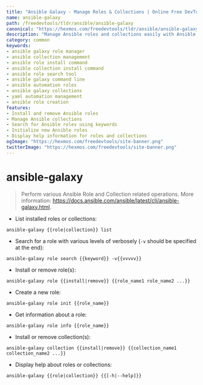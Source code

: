```yaml
---
title: "Ansible Galaxy - Manage Roles & Collections | Online Free DevTools by Hexmos"
name: ansible-galaxy
path: /freedevtools/tldr/ansible/ansible-galaxy
canonical: "https://hexmos.com/freedevtools/tldr/ansible/ansible-galaxy/"
description: "Manage Ansible roles and collections easily with Ansible Galaxy. Install, remove, search, and initialize roles & collections with this command line tool. Free online tool, no registration required."
category: common
keywords:
- ansible galaxy role manager
- ansible collection management
- ansible role install command
- ansible collection install command
- ansible role search tool
- ansible galaxy command line
- ansible automation roles
- ansible galaxy collections
- yaml automation management
- ansible role creation
features:
- Install and remove Ansible roles
- Manage Ansible collections
- Search for Ansible roles using keywords
- Initialize new Ansible roles
- Display help information for roles and collections
ogImage: "https://hexmos.com/freedevtools/site-banner.png"
twitterImage: "https://hexmos.com/freedevtools/site-banner.png"
---
```


# ansible-galaxy

> Perform various Ansible Role and Collection related operations.
> More information: <https://docs.ansible.com/ansible/latest/cli/ansible-galaxy.html>.

- List installed roles or collections:

`ansible-galaxy {{role|collection}} list`

- Search for a role with various levels of verbosely (`-v` should be specified at the end):

`ansible-galaxy role search {{keyword}} -v{{vvvvv}}`

- Install or remove role(s):

`ansible-galaxy role {{install|remove}} {{role_name1 role_name2 ...}}`

- Create a new role:

`ansible-galaxy role init {{role_name}}`

- Get information about a role:

`ansible-galaxy role info {{role_name}}`

- Install or remove collection(s):

`ansible-galaxy collection {{install|remove}} {{collection_name1 collection_name2 ...}}`

- Display help about roles or collections:

`ansible-galaxy {{role|collection}} {{[-h|--help]}}`

